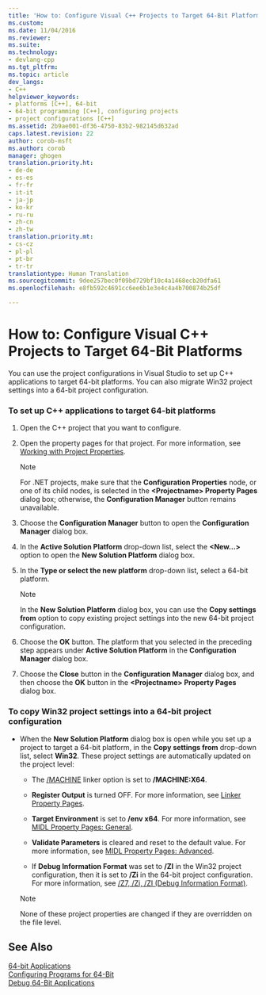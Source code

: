 ```yaml
---
title: 'How to: Configure Visual C++ Projects to Target 64-Bit Platforms | Microsoft Docs'
ms.custom: 
ms.date: 11/04/2016
ms.reviewer: 
ms.suite: 
ms.technology:
- devlang-cpp
ms.tgt_pltfrm: 
ms.topic: article
dev_langs:
- C++
helpviewer_keywords:
- platforms [C++], 64-bit
- 64-bit programming [C++], configuring projects
- project configurations [C++]
ms.assetid: 2b9ae001-df36-4750-83b2-982145d632ad
caps.latest.revision: 22
author: corob-msft
ms.author: corob
manager: ghogen
translation.priority.ht:
- de-de
- es-es
- fr-fr
- it-it
- ja-jp
- ko-kr
- ru-ru
- zh-cn
- zh-tw
translation.priority.mt:
- cs-cz
- pl-pl
- pt-br
- tr-tr
translationtype: Human Translation
ms.sourcegitcommit: 9dee257bec0f09bd729bf10c4a1468ecb20dfa61
ms.openlocfilehash: e8fb592c4691cc6ee6b1e3e4c4a4b700874b25df

---
```

# How to: Configure Visual C++ Projects to Target 64-Bit Platforms
You can use the project configurations in Visual Studio to set up C++ applications to target 64-bit platforms. You can also migrate Win32 project settings into a 64-bit project configuration.  
  
### To set up C++ applications to target 64-bit platforms  
  
1.  Open the C++ project that you want to configure.  
  
2.  Open the property pages for that project. For more information, see [Working with Project Properties](../ide/working-with-project-properties.md).  
  
    > [!NOTE]
    >  For .NET projects, make sure that the **Configuration Properties** node, or one of its child nodes, is selected in the **\<Projectname> Property Pages** dialog box; otherwise, the **Configuration Manager** button remains unavailable.  
  
3.  Choose the **Configuration Manager** button to open the **Configuration Manager** dialog box.  
  
4.  In the **Active Solution Platform** drop-down list, select the **\<New…>** option to open the **New Solution Platform** dialog box.  
  
5.  In the **Type or select the new platform** drop-down list, select a 64-bit platform.  
  
    > [!NOTE]
    >  In the **New Solution Platform** dialog box, you can use the **Copy settings from** option to copy existing project settings into the new 64-bit project configuration.  
  
6.  Choose the **OK** button. The platform that you selected in the preceding step appears under **Active Solution Platform** in the **Configuration Manager** dialog box.  
  
7.  Choose the **Close** button in the **Configuration Manager** dialog box, and then choose the **OK** button in the **\<Projectname> Property Pages** dialog box.  
  
### To copy Win32 project settings into a 64-bit project configuration  
  
-   When the **New Solution Platform** dialog box is open while you set up a project to target a 64-bit platform, in the **Copy settings from** drop-down list, select **Win32**. These project settings are automatically updated on the project level:  
  
    -   The [/MACHINE](../build/reference/machine-specify-target-platform.md) linker option is set to **/MACHINE:X64**.  
  
    -   **Register Output** is turned OFF. For more information, see [Linker Property Pages](../ide/linker-property-pages.md).  
  
    -   **Target Environment** is set to **/env x64**. For more information, see [MIDL Property Pages: General](../ide/midl-property-pages-general.md).  
  
    -   **Validate Parameters** is cleared and reset to the default value. For more information, see [MIDL Property Pages: Advanced](../ide/midl-property-pages-advanced.md).  
  
    -   If **Debug Information Format** was set to **/ZI** in the Win32 project configuration, then it is set to **/Zi** in the 64-bit project configuration. For more information, see [/Z7, /Zi, /ZI (Debug Information Format)](../build/reference/z7-zi-zi-debug-information-format.md).  
  
    > [!NOTE]
    >  None of these project properties are changed if they are overridden on the file level.  
  
## See Also  
 [64-bit Applications](http://msdn.microsoft.com/Library/fd4026bc-2c3d-4b27-86dc-ec5e96018181)   
 [Configuring Programs for 64-Bit](../build/configuring-programs-for-64-bit-visual-cpp.md)   
 [Debug 64-Bit Applications](/visualstudio/debugger/debug-64-bit-applications)


<!--HONumber=Jan17_HO2-->


